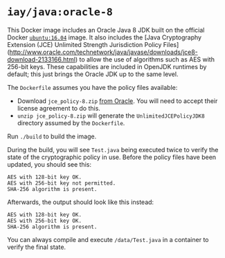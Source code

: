 # `iay/java:oracle-8`

This Docker image includes an Oracle Java 8 JDK built on the official Docker
[`ubuntu:16.04`](https://registry.hub.docker.com/_/ubuntu/) image. It also includes
the [Java Cryptography Extension (JCE) Unlimited Strength Jurisdiction Policy Files]
(http://www.oracle.com/technetwork/java/javase/downloads/jce8-download-2133166.html)
to allow the use of algorithms such as AES with 256-bit keys. These capabilities are
included in OpenJDK runtimes by default; this just brings the Oracle JDK up to the
same level.

The `Dockerfile` assumes you have the policy files available:

* Download `jce_policy-8.zip` [from Oracle](http://www.oracle.com/technetwork/java/javase/downloads/jce8-download-2133166.html).
You will need to accept their license agreement to do this.
* `unzip jce_policy-8.zip` will generate the `UnlimitedJCEPolicyJDK8`
directory assumed by the `Dockerfile`.

Run `./build` to build the image.

During the build, you will see `Test.java` being executed twice to verify the
state of the cryptographic policy in use. Before the policy files have
been updated, you should see this:

    AES with 128-bit key OK.
    AES with 256-bit key not permitted.
    SHA-256 algorithm is present.

Afterwards, the output should look like this instead:

    AES with 128-bit key OK.
    AES with 256-bit key OK.
    SHA-256 algorithm is present.

You can always compile and execute `/data/Test.java` in a container to verify
the final state.
